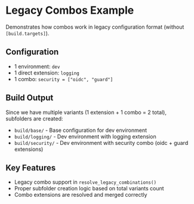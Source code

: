 # Legacy Combos Example

Demonstrates how combos work in legacy configuration format (without `[build.targets]`).

## Configuration

- 1 environment: `dev`
- 1 direct extension: `logging`
- 1 combo: `security = ["oidc", "guard"]`

## Build Output

Since we have multiple variants (1 extension + 1 combo = 2 total), subfolders are created:

- `build/base/` - Base configuration for dev environment
- `build/logging/` - Dev environment with logging extension
- `build/security/` - Dev environment with security combo (oidc + guard extensions)

## Key Features

- Legacy combo support in `resolve_legacy_combinations()`
- Proper subfolder creation logic based on total variants count
- Combo extensions are resolved and merged correctly
